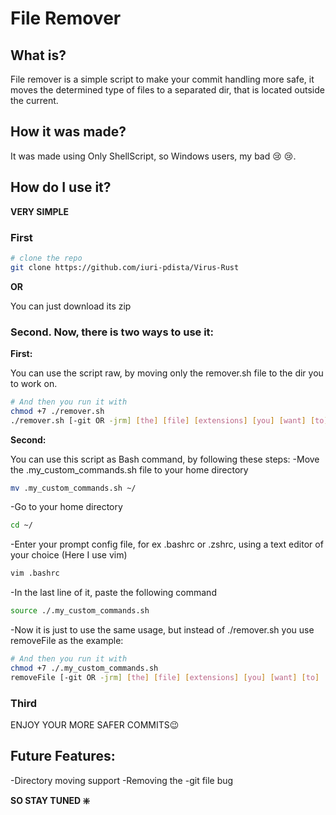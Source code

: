 # File Remover

## What is?

File remover is a simple script to make your commit handling more safe, it moves the determined type of files to a separated dir, that is located outside the current. 

## How it was made?

It was made using Only ShellScript, so Windows users, my bad :cry: :cry:.

## How do I use it?

<b> VERY SIMPLE </b>

### First

```bash
# clone the repo
git clone https://github.com/iuri-pdista/Virus-Rust
```
<b> OR </b>

You can just download its zip

### Second. Now, there is two ways to use it:

<b>First:</b>

You can use the script raw, by moving only the remover.sh file to the dir you to work on.
    
```bash
# And then you run it with
chmod +7 ./remover.sh
./remover.sh [-git OR -jrm] [the] [file] [extensions] [you] [want] [to] [remove] 
```

<b>Second:</b>

You can use this script as Bash command, by following these steps:
-Move the .my_custom_commands.sh file to your home directory
```bash
mv .my_custom_commands.sh ~/
```
-Go to your home directory
```bash
cd ~/
```
-Enter your prompt config file, for ex .bashrc or .zshrc, using a text editor of your choice (Here I use vim)
```bash
vim .bashrc
```
-In the last line of it, paste the following command
```bash
source ./.my_custom_commands.sh
```
-Now it is just to use the same usage, but instead of ./remover.sh you use removeFile as the example:
```bash
# And then you run it with
chmod +7 ./.my_custom_commands.sh
removeFile [-git OR -jrm] [the] [file] [extensions] [you] [want] [to] [remove] 
```

### Third

ENJOY YOUR MORE SAFER COMMITS:wink:

## Future Features:

-Directory moving support
-Removing the -git file bug

<b> SO STAY TUNED :sparkle:</b>
